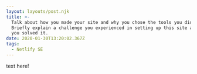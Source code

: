 ```yaml
---
layout: layouts/post.njk
title: >-
  Talk about how you made your site and why you chose the tools you did. 
  Briefly explain a challenge you experienced in setting up this site and how
  you solved it.
date: 2020-01-30T13:20:02.367Z
tags:
  - Netlify SE
---
```

text here!
